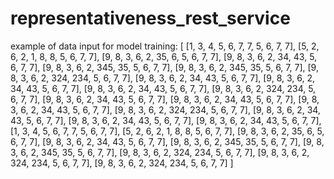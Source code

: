 # representativeness_rest_service


example of data input for model training:
[
    [1, 3, 4, 5, 6, 7, 7, 5, 6, 7, 7],
    [5, 2, 6, 2, 1, 8, 8, 5, 6, 7, 7],
    [9, 8, 3, 6, 2, 35, 6, 5, 6, 7, 7],
    [9, 8, 3, 6, 2, 34, 43, 5, 6, 7, 7],
    [9, 8, 3, 6, 2, 345, 35, 5, 6, 7, 7],
    [9, 8, 3, 6, 2, 345, 35, 5, 6, 7, 7],
    [9, 8, 3, 6, 2, 324, 234, 5, 6, 7, 7],
    [9, 8, 3, 6, 2, 34, 43, 5, 6, 7, 7],
    [9, 8, 3, 6, 2, 34, 43, 5, 6, 7, 7],
    [9, 8, 3, 6, 2, 34, 43, 5, 6, 7, 7],
    [9, 8, 3, 6, 2, 324, 234, 5, 6, 7, 7],
    [9, 8, 3, 6, 2, 34, 43, 5, 6, 7, 7],
    [9, 8, 3, 6, 2, 34, 43, 5, 6, 7, 7],
    [9, 8, 3, 6, 2, 34, 43, 5, 6, 7, 7],
    [9, 8, 3, 6, 2, 324, 234, 5, 6, 7, 7],
    [9, 8, 3, 6, 2, 34, 43, 5, 6, 7, 7],
    [9, 8, 3, 6, 2, 34, 43, 5, 6, 7, 7],
    [9, 8, 3, 6, 2, 34, 43, 5, 6, 7, 7],
    [1, 3, 4, 5, 6, 7, 7, 5, 6, 7, 7],
    [5, 2, 6, 2, 1, 8, 8, 5, 6, 7, 7],
    [9, 8, 3, 6, 2, 35, 6, 5, 6, 7, 7],
    [9, 8, 3, 6, 2, 34, 43, 5, 6, 7, 7],
    [9, 8, 3, 6, 2, 345, 35, 5, 6, 7, 7],
    [9, 8, 3, 6, 2, 345, 35, 5, 6, 7, 7],
    [9, 8, 3, 6, 2, 324, 234, 5, 6, 7, 7],
    [9, 8, 3, 6, 2, 324, 234, 5, 6, 7, 7],
    [9, 8, 3, 6, 2, 324, 234, 5, 6, 7, 7]
]